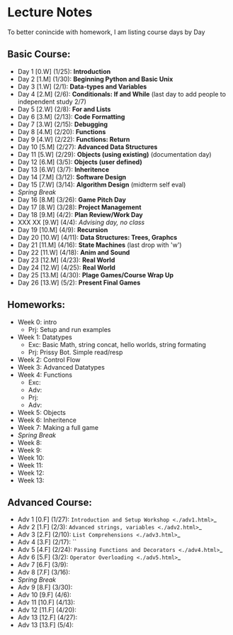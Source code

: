 Lecture Notes
=========================

To better conincide with homework, I am listing course days by Day 

Basic Course:
-------------------------
 * Day 1 [0.W] (1/25):  **Introduction**
 * Day 2 [1.M] (1/30):  **Beginning Python and Basic Unix**
 * Day 3 [1.W] (2/1):   **Data-types and Variables**
 * Day 4 [2.M] (2/6):   **Conditionals: If and While** (last day to add people to independent study 2/7)
 * Day 5 [2.W] (2/8):   **For and Lists**
 * Day 6 [3.M] (2/13):  **Code Formatting**
 * Day 7 [3.W] (2/15):  **Debugging**
 * Day 8 [4.M] (2/20):  **Functions**
 * Day 9 [4.W] (2/22):  **Functions: Return**
 * Day 10 [5.M] (2/27): **Advanced Data Structures**
 * Day 11 [5.W] (2/29): **Objects (using existing)** (documentation day)
 * Day 12 [6.M] (3/5):  **Objects (user defined)**
 * Day 13 [6.W] (3/7):  **Inheritence**
 * Day 14 [7.M] (3/12):  **Software Design**
 * Day 15 [7.W] (3/14):  **Algorithm Design**  (midterm self eval)
 * *Spring Break*
 * Day 16 [8.M] (3/26): **Game Pitch Day**
 * Day 17 [8.W] (3/28): **Project Management**
 * Day 18 [9.M] (4/2):  **Plan Review/Work Day**
 * XXX XX [9.W] (4/4):  *Advising day, no class*
 * Day 19 [10.M] (4/9):  **Recursion**
 * Day 20 [10.W] (4/11): **Data Structures: Trees, Graphcs** 
 * Day 21 [11.M] (4/16): **State Machines** (last drop with 'w')
 * Day 22 [11.W] (4/18): **Anim and Sound**
 * Day 23 [12.M] (4/23): **Real World**
 * Day 24 [12.W] (4/25): **Real World**
 * Day 25 [13.M] (4/30): **Plage Games/Course Wrap Up**
 * Day 26 [13.W] (5/2):  **Present Final Games**


Homeworks:
-------------------------
 * Week 0:  intro
   * Prj:     Setup and run examples
 * Week 1:  Datatypes
   * Exc:     Basic Math, string concat, hello worlds, string formating
   * Prj:     Prissy Bot.  Simple read/resp
 * Week 2:  Control Flow
 * Week 3:  Advanced Datatypes
 * Week 4:  Functions
   * Exc:   
   * Adv:
   * Prj:
   * Adv:
 * Week 5:  Objects
 * Week 6:  Inheritence
 * Week 7:  Making a full game
 * *Spring Break*
 * Week 8:  
 * Week 9:  
 * Week 10: 
 * Week 11: 
 * Week 12: 
 * Week 13: 


Advanced Course:
-------------------------
 * Adv 1 [0.F] (1/27):  `Introduction and Setup Workshop <./adv1.html>`_
 * Adv 2 [1.F] (2/3):   `Advanced strings, variables <./adv2.html>`_
 * Adv 3 [2.F] (2/10):  `List Comprehensions <./adv3.html>`_
 * Adv 4 [3.F] (2/17):  ``
 * Adv 5 [4.F] (2/24):  `Passing Functions and Decorators <./adv4.html>`_
 * Adv 6 [5.F] (3/2):   `Operator Overloading <./adv5.html>`_
 * Adv 7 [6.F] (3/9):
 * Adv 8 [7.F] (3/16):
 * *Spring Break*
 * Adv 9 [8.F] (3/30):
 * Adv 10 [9.F] (4/6):
 * Adv 11 [10.F] (4/13):
 * Adv 12 [11.F] (4/20):
 * Adv 13 [12.F] (4/27):
 * Adv 13 [13.F] (5/4): 

